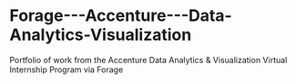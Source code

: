 # Forage---Accenture---Data-Analytics-Visualization
Portfolio of work from the Accenture Data Analytics &amp; Visualization Virtual Internship Program via Forage
